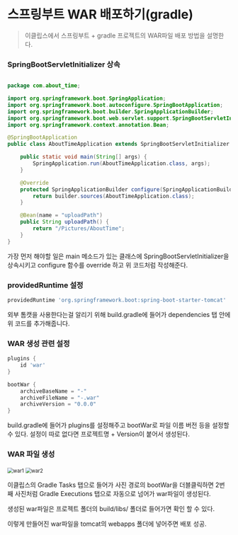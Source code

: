 # 스프링부트 WAR 배포하기(gradle)

> 이클립스에서 스프링부트 + gradle 프로젝트의 WAR파일 배포 방법을 설명한다.



### SpringBootServletInitializer 상속

```java

package com.about_time;

import org.springframework.boot.SpringApplication;
import org.springframework.boot.autoconfigure.SpringBootApplication;
import org.springframework.boot.builder.SpringApplicationBuilder;
import org.springframework.boot.web.servlet.support.SpringBootServletInitializer;
import org.springframework.context.annotation.Bean;

@SpringBootApplication
public class AboutTimeApplication extends SpringBootServletInitializer {

	public static void main(String[] args) {
		SpringApplication.run(AboutTimeApplication.class, args);
	}

	@Override
	protected SpringApplicationBuilder configure(SpringApplicationBuilder builder) {
		return builder.sources(AboutTimeApplication.class);
	}

	@Bean(name = "uploadPath")
	public String uploadPath() {
	    return "/Pictures/AboutTime";
	}
}

```

가장 먼저 해야할 일은 main 메소드가 있는 클래스에 SpringBootServletInitializer을 상속시키고 configure 함수를 override 하고 위 코드처럼 작성해준다.



### providedRuntime 설정

```groovy
providedRuntime 'org.springframework.boot:spring-boot-starter-tomcat'
```

외부 톰캣을 사용한다는걸 알리기 위해 build.gradle에 들어가 dependencies 탭 안에 위 코드를 추가해줍니다.



### WAR 생성 관련 설정

```groovy
plugins {
	id 'war'
}

bootWar {
    archiveBaseName = "-"
    archiveFileName = "-.war"
    archiveVersion = "0.0.0"
}
```

build.gradle에 들어가 plugins를 설정해주고 bootWar로 파일 이름 버전 등을 설정할 수 있다. 설정이 따로 없다면 프로젝트명 + Version이 붙어서 생성된다.



### WAR 파일 생성 

<img src="C:\Users\Ymin\Documents\TIL\documents\img\Spring\war1.PNG" alt="war1" style="zoom: 80%;" />



<img src="C:\Users\Ymin\Documents\TIL\documents\img\Spring\war2.PNG" alt="war2" style="zoom: 80%;" />



이클립스의 Gradle Tasks 탭으로 들어가 사진 경로의 bootWar을 더블클릭하면 2번째 사진처럼 Gradle Executions 탭으로 자동으로 넘어가 war파일이 생성된다.

생성된 war파일은 프로젝트 폴더의 build/libs/ 폴더로 들어가면 확인 할 수 있다. 

이렇게 만들어진 war파일을 tomcat의 webapps 폴더에 넣어주면 배포 성공.